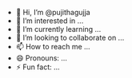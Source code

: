 - 👋 Hi, I’m @pujithagujja
- 👀 I’m interested in ...
- 🌱 I’m currently learning ...
- 💞️ I’m looking to collaborate on ...
- 📫 How to reach me ...
- 😄 Pronouns: ...
- ⚡ Fun fact: ...

<!---
pujithagujja/pujithagujja is a ✨ special ✨ repository because its `README.md` (this file) appears on your GitHub profile.
You can click the Preview link to take a look at your changes.
--->
